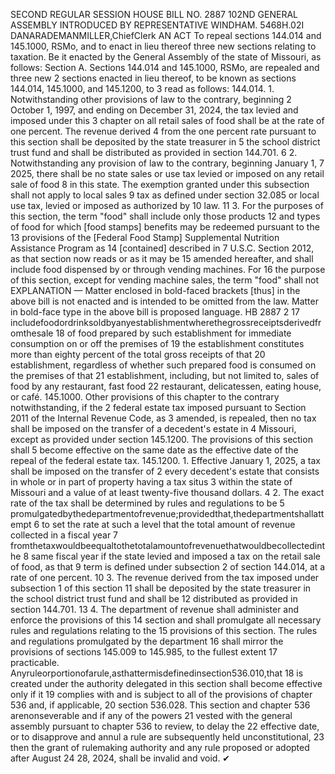 SECOND REGULAR SESSION
HOUSE BILL NO. 2887
102ND GENERAL ASSEMBLY
INTRODUCED BY REPRESENTATIVE WINDHAM.
5468H.02I DANARADEMANMILLER,ChiefClerk
AN ACT
To repeal sections 144.014 and 145.1000, RSMo, and to enact in lieu thereof three new
sections relating to taxation.
Be it enacted by the General Assembly of the state of Missouri, as follows:
Section A. Sections 144.014 and 145.1000, RSMo, are repealed and three new
2 sections enacted in lieu thereof, to be known as sections 144.014, 145.1000, and 145.1200, to
3 read as follows:
144.014. 1. Notwithstanding other provisions of law to the contrary, beginning
2 October 1, 1997, and ending on December 31, 2024, the tax levied and imposed under this
3 chapter on all retail sales of food shall be at the rate of one percent. The revenue derived
4 from the one percent rate pursuant to this section shall be deposited by the state treasurer in
5 the school district trust fund and shall be distributed as provided in section 144.701.
6 2. Notwithstanding any provision of law to the contrary, beginning January 1,
7 2025, there shall be no state sales or use tax levied or imposed on any retail sale of food
8 in this state. The exemption granted under this subsection shall not apply to local sales
9 tax as defined under section 32.085 or local use tax, levied or imposed as authorized by
10 law.
11 3. For the purposes of this section, the term "food" shall include only those products
12 and types of food for which [food stamps] benefits may be redeemed pursuant to the
13 provisions of the [Federal Food Stamp] Supplemental Nutrition Assistance Program as
14 [contained] described in 7 U.S.C. Section 2012, as that section now reads or as it may be
15 amended hereafter, and shall include food dispensed by or through vending machines. For
16 the purpose of this section, except for vending machine sales, the term "food" shall not
EXPLANATION — Matter enclosed in bold-faced brackets [thus] in the above bill is not enacted and is
intended to be omitted from the law. Matter in bold-face type in the above bill is proposed language.
HB 2887 2
17 includefoodordrinksoldbyanyestablishmentwherethegrossreceiptsderivedfromthesale
18 of food prepared by such establishment for immediate consumption on or off the premises of
19 the establishment constitutes more than eighty percent of the total gross receipts of that
20 establishment, regardless of whether such prepared food is consumed on the premises of that
21 establishment, including, but not limited to, sales of food by any restaurant, fast food
22 restaurant, delicatessen, eating house, or café.
145.1000. Other provisions of this chapter to the contrary notwithstanding, if the
2 federal estate tax imposed pursuant to Section 2011 of the Internal Revenue Code, as
3 amended, is repealed, then no tax shall be imposed on the transfer of a decedent's estate in
4 Missouri, except as provided under section 145.1200. The provisions of this section shall
5 become effective on the same date as the effective date of the repeal of the federal estate tax.
145.1200. 1. Effective January 1, 2025, a tax shall be imposed on the transfer of
2 every decedent's estate that consists in whole or in part of property having a tax situs
3 within the state of Missouri and a value of at least twenty-five thousand dollars.
4 2. The exact rate of the tax shall be determined by rules and regulations to be
5 promulgatedbythedepartmentofrevenue;providedthat,thedepartmentshallattempt
6 to set the rate at such a level that the total amount of revenue collected in a fiscal year
7 fromthetaxwouldbeequaltothetotalamountofrevenuethatwouldbecollectedinthe
8 same fiscal year if the state levied and imposed a tax on the retail sale of food, as that
9 term is defined under subsection 2 of section 144.014, at a rate of one percent.
10 3. The revenue derived from the tax imposed under subsection 1 of this section
11 shall be deposited by the state treasurer in the school district trust fund and shall be
12 distributed as provided in section 144.701.
13 4. The department of revenue shall administer and enforce the provisions of this
14 section and shall promulgate all necessary rules and regulations relating to the
15 provisions of this section. The rules and regulations promulgated by the department
16 shall mirror the provisions of sections 145.009 to 145.985, to the fullest extent
17 practicable. Anyruleorportionofarule,asthattermisdefinedinsection536.010,that
18 is created under the authority delegated in this section shall become effective only if it
19 complies with and is subject to all of the provisions of chapter 536 and, if applicable,
20 section 536.028. This section and chapter 536 arenonseverable and if any of the powers
21 vested with the general assembly pursuant to chapter 536 to review, to delay the
22 effective date, or to disapprove and annul a rule are subsequently held unconstitutional,
23 then the grant of rulemaking authority and any rule proposed or adopted after August
24 28, 2024, shall be invalid and void.
✔